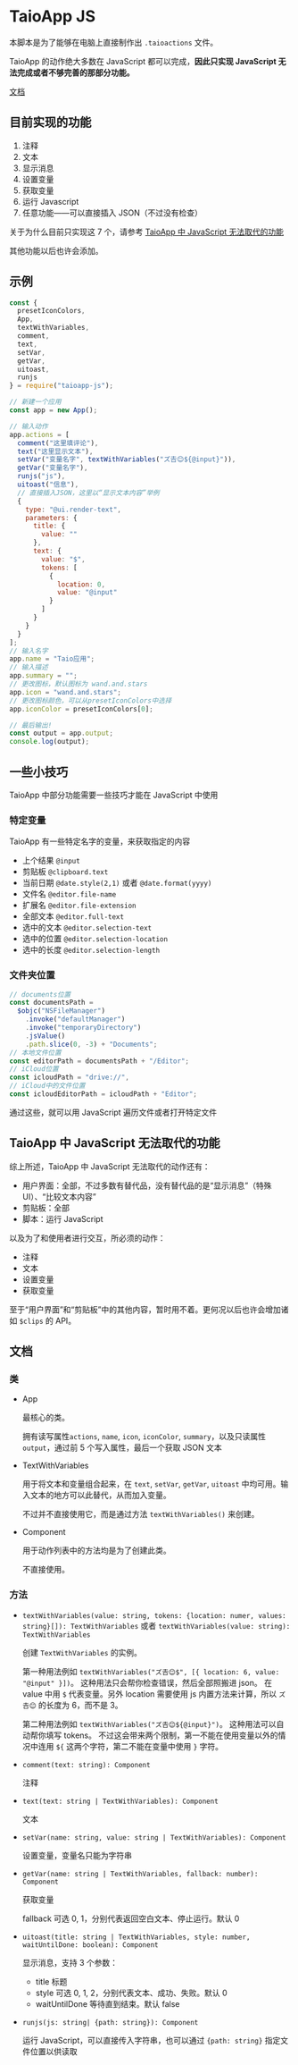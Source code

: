 # TaioApp JS

本脚本是为了能够在电脑上直接制作出 `.taioactions` 文件。

TaioApp 的动作绝大多数在 JavaScript 都可以完成，**因此只实现 JavaScript 无法完成或者不够完善的那部分功能。**

[文档](#文档)

## 目前实现的功能

1. 注释
2. 文本
3. 显示消息
4. 设置变量
5. 获取变量
6. 运行 Javascript
7. 任意功能——可以直接插入 JSON（不过没有检查）

关于为什么目前只实现这 7 个，请参考 [TaioApp 中 JavaScript 无法取代的功能](#taioapp-中-javascript-无法取代的功能)

其他功能以后也许会添加。

## 示例

```js
const {
  presetIconColors,
  App,
  textWithVariables,
  comment,
  text,
  setVar,
  getVar,
  uitoast,
  runjs
} = require("taioapp-js");

// 新建一个应用
const app = new App();

// 输入动作
app.actions = [
  comment("这里填评论"),
  text("这里显示文本"),
  setVar("变量名字", textWithVariables("ズ𠮷😊${@input}")),
  getVar("变量名字"),
  runjs("js"),
  uitoast("信息"),
  // 直接插入JSON，这里以“显示文本内容”举例
  {
    type: "@ui.render-text",
    parameters: {
      title: {
        value: ""
      },
      text: {
        value: "$",
        tokens: [
          {
            location: 0,
            value: "@input"
          }
        ]
      }
    }
  }
];
// 输入名字
app.name = "Taio应用";
// 输入描述
app.summary = "";
// 更改图标，默认图标为 wand.and.stars
app.icon = "wand.and.stars";
// 更改图标颜色，可以从presetIconColors中选择
app.iconColor = presetIconColors[0];

// 最后输出!
const output = app.output;
console.log(output);
```

## 一些小技巧

TaioApp 中部分功能需要一些技巧才能在 JavaScript 中使用

### 特定变量

TaioApp 有一些特定名字的变量，来获取指定的内容

- 上个结果 `@input`
- 剪贴板 `@clipboard.text`
- 当前日期 `@date.style(2,1)` 或者 `@date.format(yyyy)`
- 文件名 `@editor.file-name`
- 扩展名 `@editor.file-extension`
- 全部文本 `@editor.full-text`
- 选中的文本 `@editor.selection-text`
- 选中的位置 `@editor.selection-location`
- 选中的长度 `@editor.selection-length`

### 文件夹位置

```js
// documents位置
const documentsPath =
  $objc("NSFileManager")
    .invoke("defaultManager")
    .invoke("temporaryDirectory")
    .jsValue()
    .path.slice(0, -3) + "Documents";
// 本地文件位置
const editorPath = documentsPath + "/Editor";
// iCloud位置
const icloudPath = "drive://",
// iCloud中的文件位置
const icloudEditorPath = icloudPath + "Editor";
```

通过这些，就可以用 JavaScript 遍历文件或者打开特定文件

## TaioApp 中 JavaScript 无法取代的功能

综上所述，TaioApp 中 JavaScript 无法取代的动作还有：

- 用户界面：全部，不过多数有替代品，没有替代品的是“显示消息”（特殊 UI）、“比较文本内容”
- 剪贴板：全部
- 脚本：运行 JavaScript

以及为了和使用者进行交互，所必须的动作：

- 注释
- 文本
- 设置变量
- 获取变量

至于“用户界面”和“剪贴板”中的其他内容，暂时用不着。更何况以后也许会增加诸如 `$clips` 的 API。

## 文档

### 类

- App

  最核心的类。

  拥有读写属性`actions`, `name`, `icon`, `iconColor`, `summary`，以及只读属性 `output`，通过前 5 个写入属性，最后一个获取 JSON 文本

- TextWithVariables

  用于将文本和变量组合起来，在 `text`, `setVar`, `getVar`, `uitoast` 中均可用。输入文本的地方可以此替代，从而加入变量。

  不过并不直接使用它，而是通过方法 `textWithVariables()` 来创建。

- Component

  用于动作列表中的方法均是为了创建此类。

  不直接使用。

### 方法

- `textWithVariables(value: string, tokens: {location: numer, values: string}[]): TextWithVariables` 或者 `textWithVariables(value: string): TextWithVariables`

  创建 `TextWithVariables` 的实例。

  第一种用法例如 `textWithVariables("ズ𠮷😊$", [{ location: 6, value: "@input" }])`。
  这种用法只会帮你检查错误，然后全部照搬进 json。
  在 value 中用 `$` 代表变量。另外 location 需要使用 js 内置方法来计算，所以 `ズ𠮷😊` 的长度为 6，而不是 3。

  第二种用法例如 `textWithVariables("ズ𠮷😊${@input}")`。
  这种用法可以自动帮你填写 tokens。
  不过这会带来两个限制，第一不能在使用变量以外的情况中连用 `${` 这两个字符，第二不能在变量中使用 `}` 字符。

- `comment(text: string): Component `

  注释

- `text(text: string | TextWithVariables): Component`

  文本

- `setVar(name: string, value: string | TextWithVariables): Component`

  设置变量，变量名只能为字符串

- `getVar(name: string | TextWithVariables, fallback: number): Component`

  获取变量

  fallback 可选 0, 1，分别代表返回空白文本、停止运行。默认 0

- `uitoast(title: string | TextWithVariables, style: number, waitUntilDone: boolean): Component`

  显示消息，支持 3 个参数：

  - title 标题
  - style 可选 0, 1, 2，分别代表文本、成功、失败。默认 0
  - waitUntilDone 等待直到结束。默认 false

- `runjs(js: string| {path: string}): Component`

  运行 JavaScript，可以直接传入字符串，也可以通过 `{path: string}` 指定文件位置以供读取
